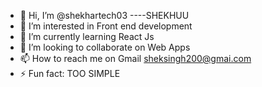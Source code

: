 - 👋 Hi, I’m @shekhartech03 ----SHEKHUU
- 👀 I’m interested in Front end development
- 🌱 I’m currently learning React Js
- 💞️ I’m looking to collaborate on Web Apps
- 📫 How to reach me on Gmail sheksingh200@gmai.com
- ⚡ Fun fact: TOO SIMPLE

<!---
shekhartech03/shekhartech03 is a ✨ special ✨ repository because its `README.md` (this file) appears on your GitHub profile.
You can click the Preview link to take a look at your changes.
--->
